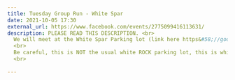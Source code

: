 ```yaml
---
title: Tuesday Group Run - White Spar
date: 2021-10-05 17:30
external_url: https://www.facebook.com/events/2775099416113631/
description: PLEASE READ THIS DESCRIPTION. <br>
  We will meet at the White Spar Parking lot (link here https&#58;//goo.gl/maps/nX4JGH75u4T7R15g7) at 5&#58;30pm. Expect 5 miles. No drop run (we stop for everyone at every intersection). <br>
  <br>
  Be careful, this is NOT the usual white ROCK parking lot, this is white SPAR. <br>
  <br>
  
---
```

